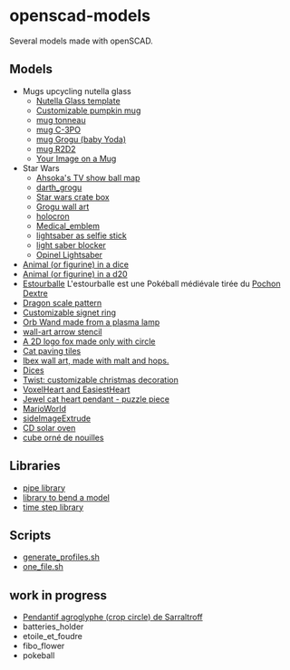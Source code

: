 # openscad-models

Several models made with openSCAD.

## Models

- Mugs upcycling nutella glass
    - [Nutella Glass template](mug/nutellaGlass/nutellaGlass.md)
    - [Customizable pumpkin mug](pumpkin/README.md)
    - [mug tonneau](mug/mugTonneau/mugTonneau.md)
    - [mug C-3PO](mug/mugC3po/mugC3po.md)
    - [mug Grogu (baby Yoda)](mug/mugGrogu/mugGrogu.md)
    - [mug R2D2](mug/mugR2d2/mugR2d2.md)
    - [Your Image on a Mug](mug/mugImage/mugImage.md)
- Star Wars
    - [Ahsoka's TV show ball map](star_wars/ahsoka_ball_map/README.md)
    - [darth_grogu](star_wars/darth_grogu/README.md)
    - [Star wars crate box](star_wars/crate/sw-crate.md)
    - [Grogu wall art](star_wars/grogu_wall_art/README.md)
    - [holocron](star_wars/holocron/holocron_box.md)
    - [Medical_emblem](star_wars/Medical_emblem/README.md)
    - [lightsaber as selfie stick](star_wars/selfie_saber/selfie_saber.md)
    - [light saber blocker](star_wars/saber_blocker/saber_blocker.md)
    - [Opinel Lightsaber](star_wars/opinel-lightsaber/README.md)
- [Animal (or figurine) in a dice](animal_dice/README.md)
- [Animal (or figurine) in a d20](animal_d20/README.md)
- [Estourballe](estourballe/README.md) L'estourballe est une Pokéball médiévale tirée
  du [Pochon Dextre](https://simondethuillieres.com/product/le-pochon-dextre/)
- [Dragon scale pattern](dragon_scale_pattern/README.md)
- [Customizable signet ring](signetRing/README.md)
- [Orb Wand made from a plasma lamp](orbWand/README.md)
- [wall-art arrow stencil](arrow/README.md)
- [A 2D logo fox made only with circle](fox/README.md)
- [Cat paving tiles](catTile/README.md)
- [Ibex wall art, made with malt and hops.](ibex/README.md)
- [Dices](dice/README.md)
- [Twist: customizable christmas decoration](twist/README.md)
- [VoxelHeart and EasiestHeart](VoxelHeart/README.md)
- [Jewel cat heart pendant - puzzle piece](VoxelHeart/README.md)
- [MarioWorld](MarioWorld/README.md)
- [sideImageExtrude](sideImageExtrude/README.md)
- [CD solar oven](CD_solar_oven/README.md)
- [cube orné de nouilles](cubeOrnéDeNouilles/README.md)

## Libraries

- [pipe library](pipe/README.md)
- [library to bend a model](BendingLib/README.md)
- [time step library](time_steps/README.md)

## Scripts

- [generate_profiles.sh](openscad_batch/README.md)
- [one_file.sh](openscad_batch/README.md#one_file.sh)

## work in progress

- [Pendantif agroglyphe (crop circle) de Sarraltroff](agroglyphe/README.md)
- batteries_holder
- etoile_et_foudre
- fibo_flower
- pokeball
